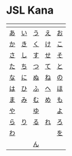 # JSL Kana

| <!-- --> | <!-- --> | <!-- --> | <!-- --> | <!-- --> |
|-|-|-|-|-|
| [あ](/en/jsl/kana/あ.md) | [い](/en/jsl/kana/い.md) | [う](/en/jsl/kana/う.md) | [え](/en/jsl/kana/え.md) | [お](/en/jsl/kana/お.md) |
| [か](/en/jsl/kana/か.md) | [き](/en/jsl/kana/き.md) | [く](/en/jsl/kana/く.md) | [け](/en/jsl/kana/け.md) | [こ](/en/jsl/kana/こ.md) |
| [さ](/en/jsl/kana/さ.md) | [し](/en/jsl/kana/し.md) | [す](/en/jsl/kana/す.md) | [せ](/en/jsl/kana/せ.md) | [そ](/en/jsl/kana/そ.md) |
| [た](/en/jsl/kana/た.md) | [ち](/en/jsl/kana/ち.md) | [つ](/en/jsl/kana/つ.md) | [て](/en/jsl/kana/て.md) | [と](/en/jsl/kana/と.md) |
| [な](/en/jsl/kana/な.md) | [に](/en/jsl/kana/に.md) | [ぬ](/en/jsl/kana/ぬ.md) | [ね](/en/jsl/kana/ね.md) | [の](/en/jsl/kana/の.md) |
| [は](/en/jsl/kana/は.md) | [ひ](/en/jsl/kana/ひ.md) | [ふ](/en/jsl/kana/ふ.md) | [へ](/en/jsl/kana/へ.md) | [ほ](/en/jsl/kana/ほ.md) |
| [ま](/en/jsl/kana/ま.md) | [み](/en/jsl/kana/み.md) | [む](/en/jsl/kana/む.md) | [め](/en/jsl/kana/め.md) | [も](/en/jsl/kana/も.md) |
| [や](/en/jsl/kana/や.md) | | [ゆ](/en/jsl/kana/ゆ.md) | | [よ](/en/jsl/kana/よ.md) |
| [ら](/en/jsl/kana/ら.md) | [り](/en/jsl/kana/り.md) | [る](/en/jsl/kana/る.md) | [れ](/en/jsl/kana/れ.md) | [ろ](/en/jsl/kana/ろ.md) |
| [わ](/en/jsl/kana/わ.md) | | | | [を](/en/jsl/kana/を.md) | 
| | | [ん](/en/jsl/kana/ん.md) | | |